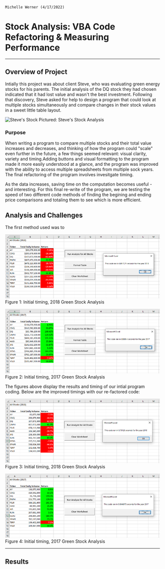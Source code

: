                                                                                            Michelle Werner (4/17/2022)
# Stock Analysis: VBA Code Refactoring & Measuring Performance 
---

## Overview of Project

Intially this project was about client Steve, who was evaluating green energy stocks for his parents. The initial analysis of the DQ stock they had chosen indicated that it had lost value and wasn't the best investment. Following that discovery, Steve asked for help to design a program that could look at multiple stocks simultaneously and compare changes in their stock values in a sweet little table layout. 

![Steve's Stock](resources/SteveStockAnalyis.png)
Pictured: Steve's Stock Analysis 

### Purpose

When writing a program to compare multiple stocks and their total value increases and decreases, and thinking of how the program could "scale" even further in the future, a few things seemed relevant: visual clarity, variety and timing.Adding buttons and visual formatting to the program made it more easily understood at a glance, and the program was improved with the ability to access multiple spreadsheets from multiple sock years. The final refactoring of the program involves invesitgate timing.

As the data increases, saving time on the computation becomes useful - and interesting. For this final re-write of the program, we are testing the speed of two different code methods of finding the begining and ending price comparisons and totaling them to see which is more efficient.

## Analysis and Challenges

The first method used was to 


![Initial timing, 2018 data](resources/M2_stockanalysis_2018.png)
Figure 1: Initial timing, 2018 Green Stock Analysis 

![Initial timing, 2017 data](resources/M2_stockanalysis_2017.png)
Figure 2: Initial timing, 2017 Green Stock Analysis 

The figures above display the results and timing of our intial program coding.
Below are the improved timings with our re-factored code:

![FINAL timing, 2018 data](resources/VBA_Challenge_2018.png)
Figure 3: Initial timing, 2018 Green Stock Analysis 

![FINAL timing, 2017 data](resources/VBA_Challenge_2017.png)
Figure 4: Initial timing, 2017 Green Stock Analysis 





---
## Results
